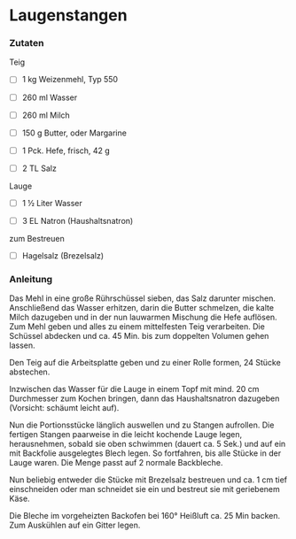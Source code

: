 # Laugenstangen

### Zutaten

Teig
 - [ ] 1 kg Weizenmehl, Typ 550
 - [ ] 260 ml Wasser
 - [ ] 260 ml Milch
 - [ ] 150 g Butter, oder Margarine
 - [ ] 1 Pck. Hefe, frisch, 42 g
 - [ ] 2 TL Salz


Lauge
 - [ ] 1 ½ Liter Wasser
 - [ ] 3 EL Natron (Haushaltsnatron)


zum Bestreuen
 - [ ] Hagelsalz (Brezelsalz)

### Anleitung

Das Mehl in eine große Rührschüssel sieben, das Salz darunter mischen. Anschließend das Wasser erhitzen, darin die Butter schmelzen, die kalte Milch dazugeben und in der nun lauwarmen Mischung die Hefe auflösen. Zum Mehl geben und alles zu einem mittelfesten Teig verarbeiten. Die Schüssel abdecken und ca. 45 Min. bis zum doppelten Volumen gehen lassen.  
  
Den Teig auf die Arbeitsplatte geben und zu einer Rolle formen, 24 Stücke abstechen.  
  
Inzwischen das Wasser für die Lauge in einem Topf mit mind. 20 cm Durchmesser zum Kochen bringen, dann das Haushaltsnatron dazugeben (Vorsicht: schäumt leicht auf).  
  
Nun die Portionsstücke länglich auswellen und zu Stangen aufrollen. Die fertigen Stangen paarweise in die leicht kochende Lauge legen, herausnehmen, sobald sie oben schwimmen (dauert ca. 5 Sek.) und auf ein mit Backfolie ausgelegtes Blech legen. So fortfahren, bis alle Stücke in der Lauge waren. Die Menge passt auf 2 normale Backbleche.  
  
Nun beliebig entweder die Stücke mit Brezelsalz bestreuen und ca. 1 cm tief einschneiden oder man schneidet sie ein und bestreut sie mit geriebenem Käse.  
  
Die Bleche im vorgeheizten Backofen bei 160° Heißluft ca. 25 Min backen. Zum Auskühlen auf ein Gitter legen.
